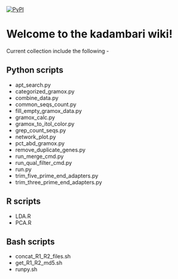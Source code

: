 [![PyPI](https://img.shields.io/badge/License-New--BSD-blue.svg?style=plastic)](https://github.com/akshayparopkari/kadambari/blob/master/LICENSE)

Welcome to the kadambari wiki!
==============================
Current collection include the following - 

Python scripts
--------------
- apt_search.py
- categorized_gramox.py
- combine_data.py
- common_seqs_count.py
- fill_empty_gramox_data.py
- gramox_calc.py
- gramox_to_itol_color.py
- grep_count_seqs.py
- network_plot.py
- pct_abd_gramox.py
- remove_duplicate_genes.py
- run_merge_cmd.py
- run_qual_filter_cmd.py
- run.py
- trim_five_prime_end_adapters.py
- trim_three_prime_end_adapters.py

R scripts
---------
- LDA.R
- PCA.R

Bash scripts
------------
- concat_R1_R2_files.sh
- get_R1_R2_md5.sh
- runpy.sh
